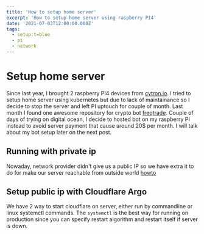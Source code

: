 ```yaml
---
title: 'How to setup home server'
excerpt: 'How to setup home server using raspberry PI4'
date: '2021-07-03T12:00:00.000Z'
tags:
  - setup:t=blue
  - pi
  - network
---
```


# Setup home server

Since last year, I brought 2 raspberry PI4 devices from [cytron.io](https://th.cytron.io/). I tried to setup home server using kubernetes but due to lack of maintainance so I decide to stop the server and left PI uptouch for couple of month. Last month I found one awesome repository for crypto bot [freqtrade](https://freqtrade.io). Couple of days of trying on digital ocean, I decide to hosted bot on my raspberry PI instead to avoid server payment that cause around 20$ per month. I will talk about my bot setup later on the next post.

## Running with private ip

Nowaday, network provider didn't give us a public IP so we have extra it to do for make our server reachable from outside world [howto](#setup-public-ip-with-cloudflare-argo)

## Setup public ip with Cloudflare Argo

We have 2 way to start cloudflare on server, either run by commandline or linux systemctl commands. The `systemctl` is the best way for running on production since you can specify restart algorithm and restart itself if server is down.